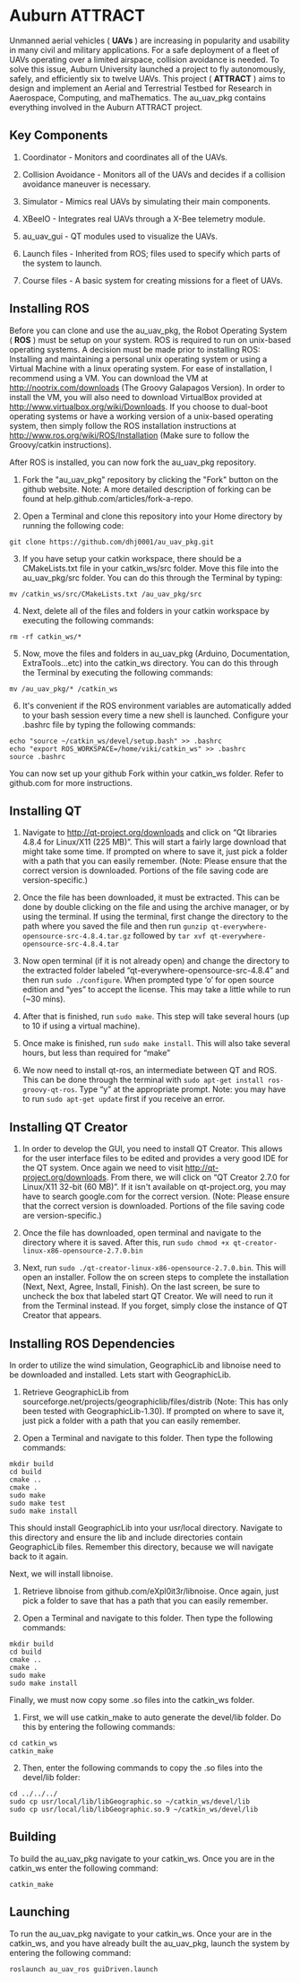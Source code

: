 Auburn ATTRACT
==============

Unmanned aerial vehicles ( **UAVs** ) are increasing in popularity and usability in many civil and military applications.  For a safe deployment of a fleet of UAVs operating over a limited airspace, collision avoidance is needed.  To solve this issue, Auburn University launched a project to fly autonomously, safely, and efficiently six to twelve UAVs.  This project ( **ATTRACT** ) aims to design and implement an Aerial and Terrestrial Testbed for Research in Aaerospace, Computing, and maThematics.  The au_uav_pkg contains everything involved in the Auburn ATTRACT project.


Key Components
--------------

1. Coordinator - Monitors and coordinates all of the UAVs.

2. Collision Avoidance - Monitors all of the UAVs and decides if a collision avoidance maneuver is necessary.

3. Simulator - Mimics real UAVs by simulating their main components.

4. XBeeIO - Integrates real UAVs through a X-Bee telemetry module.

5. au_uav_gui - QT modules used to visualize the UAVs.

6. Launch files - Inherited from ROS; files used to specify which parts of the system to launch.

7. Course files - A basic system for creating missions for a fleet of UAVs.


Installing ROS
--------------

Before you can clone and use the au_uav_pkg, the Robot Operating System ( **ROS** ) must be setup on your system.  ROS is required to run on unix-based operating systems.  A decision must be made prior to installing ROS: Installing and maintaining a personal unix operating system or using a Virtual Machine with a linux operating system.  For ease of installation, I recommend using a VM.  You can download the VM at http://nootrix.com/downloads (The Groovy Galapagos Version).  In order to install the VM, you will also need to download VirtualBox provided at http://www.virtualbox.org/wiki/Downloads.  If you choose to dual-boot operating systems or have a working version of a unix-based operating system, then simply follow the ROS installation instructions at http://www.ros.org/wiki/ROS/Installation (Make sure to follow the Groovy/catkin instructions).  

After ROS is installed, you can now fork the au_uav_pkg repository. 
 
1. Fork the "au_uav_pkg" repository by clicking the "Fork" button on the github website.  Note:  A more detailed description of forking can be found at help.github.com/articles/fork-a-repo.

2. Open a Terminal and clone this repository into your Home directory by running the following code: 
```
git clone https://github.com/dhj0001/au_uav_pkg.git
```

3. If you have setup your catkin workspace, there should be a CMakeLists.txt file in your catkin_ws/src folder.  Move this file into the au_uav_pkg/src folder.  You can do this through the Terminal by typing:
```
mv /catkin_ws/src/CMakeLists.txt /au_uav_pkg/src
```

4. Next, delete all of the files and folders in your catkin workspace by executing the following commands:
```
rm -rf catkin_ws/*
```

5. Now, move the files and folders in au_uav_pkg (Arduino, Documentation, ExtraTools...etc) into the catkin_ws directory.  You can do this through the Terminal by executing the following commands:
```
mv /au_uav_pkg/* /catkin_ws
```

6. It's convenient if the ROS environment variables are automatically added to your bash session every time a new shell is launched.  Configure your .bashrc file by typing the following commands:
```
echo "source ~/catkin_ws/devel/setup.bash" >> .bashrc
echo "export ROS_WORKSPACE=/home/viki/catkin_ws" >> .bashrc
source .bashrc
```

You can now set up your github Fork within your catkin_ws folder.  Refer to github.com for more instructions.

Installing QT
-------------

1. Navigate to http://qt-project.org/downloads and click on “Qt libraries 4.8.4 for Linux/X11 (225 MB)”. This will start a fairly large download that might take some time. If prompted on where to save it, just pick a folder with a path that you can easily remember. (Note: Please ensure that the correct version is downloaded. Portions of the file saving code are version-specific.)
    
2. Once the file has been downloaded, it must be extracted. This can be done by double clicking on the file and using the archive manager, or by using the terminal. If using the terminal, first change the directory to the path where you saved the file and then run `gunzip qt-everywhere-opensource-src-4.8.4.tar.gz` followed by `tar xvf qt-everywhere-opensource-src-4.8.4.tar`
    
3. Now open terminal (if it is not already open) and change the directory to the extracted folder labeled “qt-everywhere-opensource-src-4.8.4” and then run `sudo ./configure`. When prompted type ‘o’ for open source edition and “yes” to accept the license. This may take a little while to run (~30 mins).
    
4. After that is finished, run `sudo make`. This step will take several hours (up to 10 if using a virtual machine).
    
5. Once make is finished, run `sudo make install`. This will also take several hours, but less than required for “make”

6. We now need to install qt-ros, an intermediate between QT and ROS. This can be done through the terminal with `sudo apt-get install ros-groovy-qt-ros`. Type “y” at the appropriate prompt. Note: you may have to run `sudo apt-get update` first if you receive an error.

Installing QT Creator
---------------------
    
1. In order to develop the GUI, you need to install QT Creator. This allows for the user interface files to be edited and provides a very good IDE for the QT system. Once again we need to visit http://qt-project.org/downloads.  From there, we will click on “QT Creator 2.7.0 for Linux/X11 32-bit (60 MB)”.  If it isn't available on qt-project.org, you may have to search google.com for the correct version. (Note: Please ensure that the correct version is downloaded. Portions of the file saving code are version-specific.)
    
2. Once the file has downloaded, open terminal and navigate to the directory where it is saved. After this, run `sudo chmod +x qt-creator-linux-x86-opensource-2.7.0.bin`
    
3. Next, run `sudo ./qt-creator-linux-x86-opensource-2.7.0.bin`. This will open an installer. Follow the on screen steps to complete the installation (Next, Next, Agree, Install, Finish). On the last screen, be sure to uncheck the box that labeled start QT Creator. We will need to run it from the Terminal instead. If you forget, simply close the instance of QT Creator that appears.

Installing ROS Dependencies
---------------------------

In order to utilize the wind simulation, GeographicLib and libnoise need to be downloaded and installed.  Lets start with GeographicLib.  

1. Retrieve GeographicLib from sourceforge.net/projects/geographiclib/files/distrib (Note: This has only been tested with GeographicLib-1.30).  If prompted on where to save it, just pick a folder with a path that you can easily remember.

2. Open a Terminal and navigate to this folder.  Then type the following commands:
```
mkdir build
cd build
cmake ..
cmake .
sudo make
sudo make test
sudo make install
```
This should install GeographicLib into your usr/local directory.  Navigate to this directory and ensure the lib and include directories contain GeographicLib files.  Remember this directory, because we will navigate back to it again.


Next, we will install libnoise.

1. Retrieve libnoise from github.com/eXpl0it3r/libnoise.  Once again, just pick a folder to save that has a path that you can easily remember.

2. Open a Terminal and navigate to this folder.  Then type the following commands:
```
mkdir build
cd build
cmake ..
cmake .
sudo make
sudo make install
```

Finally, we must now copy some .so files into the catkin_ws folder.

1. First, we will use catkin_make to auto generate the devel/lib folder. Do this by entering the following commands:
```
cd catkin_ws
catkin_make
```

2. Then, enter the following commands to copy the .so files into the devel/lib folder:
```
cd ../../../
sudo cp usr/local/lib/libGeographic.so ~/catkin_ws/devel/lib
sudo cp usr/local/lib/libGeographic.so.9 ~/catkin_ws/devel/lib
```

Building
--------

To build the au_uav_pkg navigate to your catkin_ws.  Once you are in the catkin_ws enter the following command:
```
catkin_make
```

Launching
---------

To run the au_uav_pkg navigate to your catkin_ws.  Once your are in the catkin_ws, and you have already built the au_uav_pkg, launch the system by entering the following command:
```
roslaunch au_uav_ros guiDriven.launch
```
